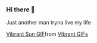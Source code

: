 ### Hi there 👋
Just another man tryna live my life
<div class="tenor-gif-embed" data-postid="13591625" data-share-method="host" data-aspect-ratio="0.561947" data-width="100%"><a href="https://tenor.com/view/vibrant-sun-moon-zodiac-oprah-gif-13591625">Vibrant Sun GIF</a>from <a href="https://tenor.com/search/vibrant-gifs">Vibrant GIFs</a></div> <script type="text/javascript" async src="https://tenor.com/embed.js"></script>
<!--
**dr-pandit-69/dr-pandit-69** is a ✨ _special_ ✨ repository because its `README.md` (this file) appears on your GitHub profile.

Here are some ideas to get you started:

- 🔭 I’m currently working on ...
- 🌱 I’m currently learning ...
- 👯 I’m looking to collaborate on ...
- 🤔 I’m looking for help with ...
- 💬 Ask me about ...
- 📫 How to reach me: ...
- 😄 Pronouns: ...
- ⚡ Fun fact: ...
-->
